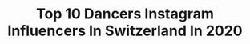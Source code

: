 ---
title: Top 10 Dancers Instagram Influencers In Switzerland In 2020
description: >-
  Find top dancers Instagram influencers in Switzerland in 2020. Most popular hashtags: #switzerland #choreography #2020 #shadow.
platform: Instagram
profiles:
  - username: "stylouz_cosplay"
    fullname: >-
      Stylouz
    location: "Switzerland"
    followers: 25440
    engagement: 898
    commentsToLikes: 0.050531
    id: ck0w4uulj0ilv0i19y5r8uetg
    verified: false
    hashtags: "#popping, #cosplay, #ff15, #tetsuroukuroo"
  - username: "dominiquesallaum"
    fullname: >-
      Dominique Scarlett Sallaum
    location: "Switzerland"
    followers: 21261
    engagement: 733
    commentsToLikes: 0.113248
    id: ck8t1syxbwwl80j78601m2jik
    verified: false
    hashtags: "#stayhome, #sisterhood, #bekaa, #myboy"
  - username: "chrismif"
    fullname: >-
      Chris
    location: "Switzerland"
    followers: 8139
    engagement: 1534
    commentsToLikes: 0.027015
    id: ck5c2qebzxro20i113qoav1dl
    verified: false
    hashtags: "#legday, #postgym, #spring, #towerbridge"
  - username: "giomaphoto"
    fullname: >-
      Giovanni Malandrino
    location: "Switzerland"
    followers: 37848
    engagement: 656
    commentsToLikes: 0.029355
    id: ck8t2694jyavx0j7822lrusse
    verified: false
    hashtags: "#balletto, #bologna, #bailarina"
  - username: "paulineschopfer"
    fullname: >-
      Pauline Schopfer 💃
    location: "Switzerland"
    followers: 9924
    engagement: 629
    commentsToLikes: 0.054811
    id: ck15urtqloae70i19p53c3dy0
    verified: false
    hashtags: "#lights, #shadow, #world, #night"
  - username: "sascharodriquez"
    fullname: >-
      KING RODRIQUEZ 🤴🏻
    location: "Switzerland"
    followers: 2283
    engagement: 1791
    commentsToLikes: 0.075510
    id: ck5zneb2foaq60i141oytnejq
    verified: false
    hashtags: "#fashionnova, #spoiler, #bep, #dance"
  - username: "leonildetorrini"
    fullname: >-
      Léonilde Torrini
    location: "Switzerland"
    followers: 9511
    engagement: 596
    commentsToLikes: 0.062134
    id: ck5cjn45dv2me0i11otxftfh2
    verified: false
    hashtags: "#handstand, #belgium, #flexiblelegs, #mslaurynhill"
  - username: "marce_hl"
    fullname: >-
      Marcelo Letra
    location: "Switzerland"
    followers: 2560
    engagement: 1476
    commentsToLikes: 0.066428
    id: ck5cimgtrsxct0i11mzs5d3jw
    verified: false
    hashtags: "#days, #shows, #hairstyle, #nude"
  - username: "albinakireeva"
    fullname: >-
      Albina Kireeva
    location: "Switzerland"
    followers: 16746
    engagement: 202
    commentsToLikes: 0.059480
    id: ck5byec5dozlo0i118ovz4xmq
    verified: false
    hashtags: "#paper, #prettybird, #leecooper, #orsaymodel"
  - username: "rodneychonia"
    fullname: >-
      Rodney Chonia
    location: "Switzerland"
    followers: 9341
    engagement: 337
    commentsToLikes: 0.059924
    id: ck5hs1e8evtun0i1181y1dscd
    verified: false
    hashtags: "#stayneutral, #coatnbeanie, #rooftop, #swisslightskinrep"
---